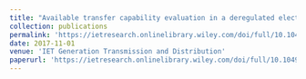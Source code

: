 ```yaml
---
title: "Available transfer capability evaluation in a deregulated electricity market considering correlated wind power"
collection: publications
permalink: 'https://ietresearch.onlinelibrary.wiley.com/doi/full/10.1049/iet-gtd.2016.1883'
date: 2017-11-01
venue: 'IET Generation Transmission and Distribution'
paperurl: 'https://ietresearch.onlinelibrary.wiley.com/doi/full/10.1049/iet-gtd.2016.1883'
---
```

